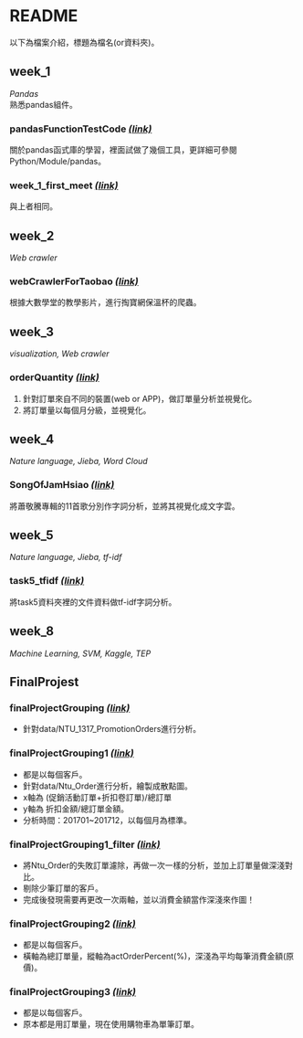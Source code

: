# README
以下為檔案介紹，標題為檔名(or資料夾)。  

## week_1  
*Pandas*  
熟悉pandas組件。  
### pandasFunctionTestCode [*(link)*](week_1/pandasFunctionTestCode.ipynb)  

關於pandas函式庫的學習，裡面試做了幾個工具，更詳細可參閱Python/Module/pandas。  
### week_1_first_meet [*(link)*](week_1/week_1_first_meet.ipynb)  
與上者相同。

## week_2  
*Web crawler*  
### webCrawlerForTaobao [*(link)*](week_2/webCrawlerForTaobao/webCrawlerForTaobao.ipynb)  
根據大數學堂的教學影片，進行掏寶網保溫杯的爬蟲。   

## week_3  
*visualization, Web crawler*  
### orderQuantity [*(link)*](week_3/orderQuantity.ipynb)  
1. 針對訂單來自不同的裝置(web or APP)，做訂單量分析並視覺化。  
2. 將訂單量以每個月分級，並視覺化。  

## week_4  
*Nature language, Jieba, Word Cloud*  
### SongOfJamHsiao [*(link)*](week_4/SongOfJamHsiao/SongOfJamHsiao.ipynb)  
將蕭敬騰專輯的11首歌分別作字詞分析，並將其視覺化成文字雲。

## week_5  
*Nature language, Jieba, tf-idf*  
### task5_tfidf [*(link)*](week_5/task5_tfidf.ipynb)  
將task5資料夾裡的文件資料做tf-idf字詞分析。  

## week_8  
*Machine Learning, SVM, Kaggle, TEP*  


## FinalProjest  
### finalProjectGrouping [*(link)*](FinalProject/finalProjectGrouping.ipynb)  
* 針對data/NTU_1317_PromotionOrders進行分析。  
### finalProjectGrouping1 [*(link)*](FinalProject/finalProjectGrouping1.ipynb)
* 都是以每個客戶。
* 針對data/Ntu_Order進行分析，繪製成散點圖。
* x軸為 (促銷活動訂單+折扣卷訂單)/總訂單
* y軸為 折扣金額/總訂單金額。
* 分析時間：201701~201712，以每個月為標準。
### finalProjectGrouping1_filter [*(link)*](FinalProject/finalProjectGrouping1_filter.ipynb)  
* 將Ntu_Order的失敗訂單濾除，再做一次一樣的分析，並加上訂單量做深淺對比。
* 剔除少筆訂單的客戶。
* 完成後發現需要再更改一次兩軸，並以消費金額當作深淺來作圖！
### finalProjectGrouping2 [*(link)*](FinalProject/finalProjectGrouping2.ipynb)  
* 都是以每個客戶。  
* 橫軸為總訂單量，縱軸為actOrderPercent(%)，深淺為平均每筆消費金額(原價)。  
### finalProjectGrouping3 [*(link)*](FinalProject/finalProjectGrouping3.ipynb)  
* 都是以每個客戶。  
* 原本都是用訂單量，現在使用購物車為單筆訂單。  
